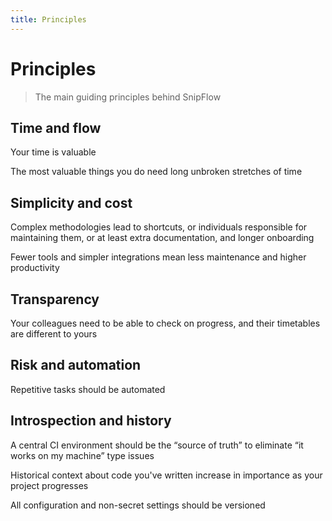 ```yaml
---
title: Principles
---
```


# Principles

> The main guiding principles behind SnipFlow

## Time and flow

Your time is valuable

The most valuable things you do need long unbroken stretches of time

## Simplicity and cost

Complex methodologies lead to shortcuts, or individuals responsible for maintaining them, or at least extra documentation, and longer onboarding

Fewer tools and simpler integrations mean less maintenance and higher productivity

## Transparency

Your colleagues need to be able to check on progress, and their timetables are different to yours

## Risk and automation

Repetitive tasks should be automated

## Introspection and history

A central CI environment should be the “source of truth” to eliminate “it works on my machine” type issues

Historical context about code you've written increase in importance as your project progresses

All configuration and non-secret settings should be versioned
